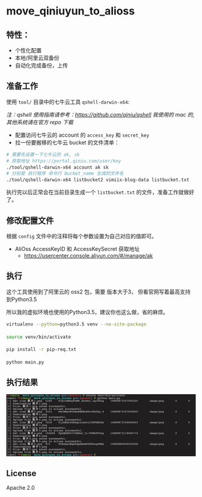 # move_qiniuyun_to_alioss

## 特性：

- 个性化配置
- 本地/阿里云双备份
- 自动化完成备份，上传

## 准备工作

使用 `tool/` 目录中的七牛云工具 `qshell-darwin-x64`:

*注：qshell 使用指南请参考：https://github.com/qiniu/qshell 我使用的 mac 的,其他系统请在官方 repo 下载*

- 配置访问七牛云的 account 的 `access_key` 和 `secret_key`
- 拉一份要搬移的七牛云 bucket 的文件清单：

```bash
# 需要先设置一下七牛云的 ak, sk
# 获取地址 https://portal.qiniu.com/user/key
./tool/qshell-darwin-x64 account ak sk
# 分别是 执行程序 命令行 bucket_name 生成的文件名
./tool/qshell-darwin-x64 listbucket2 vimiix-blog-data listbucket.txt
```

执行完以后正常会在当前目录生成一个 `listbucket.txt` 的文件，准备工作就做好了。

## 修改配置文件

根据 `config` 文件中的注释将每个参数设置为自己对应的值即可。

- AliOss AccessKeyID 和 AccessKeySecret 获取地址
    - https://usercenter.console.aliyun.com/#/manage/ak

## 执行

这个工具使用到了阿里云的 oss2 包，需要 版本大于3， 但看官网写着最高支持到Python3.5

所以我的虚拟环境也使用的Python3.5，建议你也这么做，省的麻烦。

```bash
virtualenv --python=python3.5 venv --no-site-package

source venv/bin/activate

pip install -r pip-req.txt

python main.py
```

## 执行结果

![](./static/result.jpg)

## License

Apache 2.0
